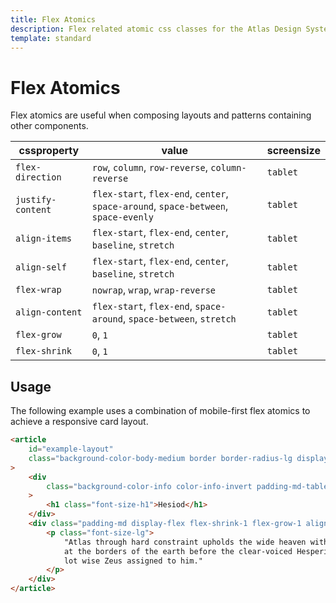 ```yaml
---
title: Flex Atomics
description: Flex related atomic css classes for the Atlas Design System
template: standard
---
```


# Flex Atomics

Flex atomics are useful when composing layouts and patterns containing other components.

| cssproperty       | value                                                                               | screensize |
| ----------------- | ----------------------------------------------------------------------------------- | ---------- |
| `flex-direction`  | `row`, `column`, `row-reverse`, `column-reverse`                                    | `tablet`   |
| `justify-content` | `flex-start`, `flex-end`, `center`, `space-around`, `space-between`, `space-evenly` | `tablet`   |
| `align-items`     | `flex-start`, `flex-end`, `center`, `baseline`, `stretch`                           | `tablet`   |
| `align-self`      | `flex-start`, `flex-end`, `center`, `baseline`, `stretch`                           | `tablet`   |
| `flex-wrap`       | `nowrap`, `wrap`, `wrap-reverse`                                                    | `tablet`   |
| `align-content`   | `flex-start`, `flex-end`, `space-around`, `space-between`, `stretch`                | `tablet`   |
| `flex-grow`       | `0`, `1`                                                                            | `tablet`   |
| `flex-shrink`     | `0`, `1`                                                                            | `tablet`   |

## Usage

The following example uses a combination of mobile-first flex atomics to achieve a responsive card layout.

```html
<article
	id="example-layout"
	class="background-color-body-medium border border-radius-lg display-flex flex-direction-row"
>
	<div
		class="background-color-info color-info-invert padding-md-tablet border-radius-lg display-flex align-items-center flex-shrink-0 flex-grow-0 "
	>
		<h1 class="font-size-h1">Hesiod</h1>
	</div>
	<div class="padding-md display-flex flex-shrink-1 flex-grow-1 align-items-center">
		<p class="font-size-lg">
			"Atlas through hard constraint upholds the wide heaven with unwearying head and arms, standing
			at the borders of the earth before the clear-voiced Hesperides (Ladies of the West); for this
			lot wise Zeus assigned to him."
		</p>
	</div>
</article>
```
